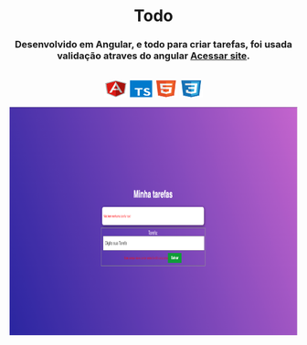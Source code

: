 


 <div>
    <h1 align="center">Todo</h1>
  </div>
    <h3 align="center">Desenvolvido em Angular, e todo para criar tarefas, foi usada validação atraves do angular <a href="todo-angular-guih58.vercel.app">Acessar site</a>.</h3>
  <div align="center" valign="top"><br>
   <img align="center" alt="Js" height="30" width="40" src="https://raw.githubusercontent.com/devicons/devicon/2ae2a900d2f041da66e950e4d48052658d850630/icons/angularjs/angularjs-original.svg">
  <img align="center" alt="Js" height="30" width="40" src="https://raw.githubusercontent.com/devicons/devicon/master/icons/typescript/typescript-plain.svg">
    <img align="center" alt="HTML" height="30" width="40" src="https://raw.githubusercontent.com/devicons/devicon/master/icons/html5/html5-original.svg">
    <img align="center" alt="CSS" height="30" width="40" src="https://raw.githubusercontent.com/devicons/devicon/master/icons/css3/css3-original.svg">
  </div><br>


  <div align="center">
      <img align="center" height="400em" src="https://github.com/guih58/todo/blob/master/src/assets/img.png?raw=true"/>
  </div>
  
